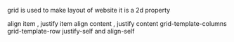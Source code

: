 grid is used to make layout of website
it is a 2d property

align item , justify item
align content , justify content
grid-template-columns
grid-template-row
justify-self and align-self